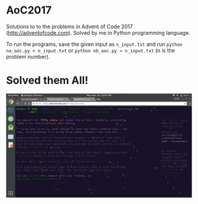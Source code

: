 # AoC2017

Solutions to to the problems in Advent of Code 2017 (http://adventofcode.com).
Solved by me in Python programming language.

To run the programs, save the given input as `n_input.txt` and run `python na_aoc.py < n_input.txt`
or `python nb_aoc.py < n_input.txt` (n is the problem number).

# Solved them All!

![Screenshot](https://github.com/Kartikay26/AoC2017/raw/master/aoc2017.png)
